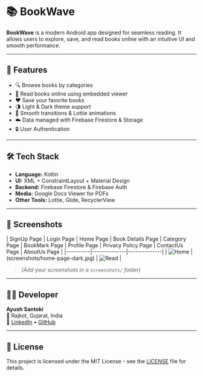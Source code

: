 # 📚 BookWave

**BookWave** is a modern Android app designed for seamless reading. It allows users to explore, save, and read books online with an intuitive UI and smooth performance.

---

## 🚀 Features

- 🔍 Browse books by categories
- 📖 Read books online using embedded viewer
- ❤️ Save your favorite books
- 🌗 Light & Dark theme support
- 🔄 Smooth transitions & Lottie animations
- ☁️ Data managed with Firebase Firestore & Storage
- 🔒 User Authentication

---

## 🛠️ Tech Stack

- **Language:** Kotlin
- **UI:** XML + ConstraintLayout + Material Design
- **Backend:** Firebase Firestore & Firebase Auth
- **Media:** Google Docs Viewer for PDFs
- **Other Tools:** Lottie, Glide, RecyclerView

---

## 📸 Screenshots

| SignUp Page | Login Page | Home Page | Book Details Page | Category Page |  BookMark Page |  Profile Page |  Privacy Policy Page |  ContactUs Page | AboutUs Page |
|----------|--------------|--------------|
| ![Home](screenshots/home-page-dark.jpg) | (screenshots/home-page-dark.jpg) | ![Read](screenshots/read.png) |

> *(Add your screenshots in a `screenshots/` folder)*

---

## 🧑‍💻 Developer

**Ayush Santoki**  
📍 Rajkot, Gujarat, India  
🔗 [LinkedIn](https://www.linkedin.com/in/ayush-santoki-08b79a26a/) • [GitHub](https://github.com/AyushSant)

---

## 📄 License

This project is licensed under the MIT License - see the [LICENSE](LICENSE) file for details.


